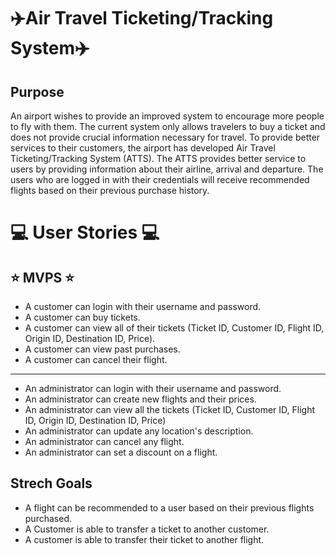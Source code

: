 # :airplane:Air Travel Ticketing/Tracking System:airplane:

## Purpose

An airport wishes to provide an improved system to encourage more people to fly with them. The current system only allows travelers to buy a ticket and does not provide crucial information necessary for travel. To provide better services to their customers, the airport has developed Air Travel Ticketing/Tracking System (ATTS). The ATTS provides better service to users by providing information about their airline, arrival and departure. The users who are logged in with their credentials will receive recommended flights based on their previous purchase history.

# :computer: User Stories :computer:

##  :star: MVPS :star:
* A customer can login with their username and password.
* A customer can buy tickets.
* A customer can view all of their tickets (Ticket ID, Customer ID, Flight ID, Origin ID, Destination ID, Price).
* A customer can view past purchases.
* A customer can cancel their flight.
____________________________________________________________________
* An administrator can login with their username and password.
* An administrator can create new flights and their prices.
* An administrator can view all the tickets (Ticket ID, Customer ID, Flight ID, Origin ID, Destination ID, Price)
* An administrator can update any location's description.
* An administrator can cancel any flight.
* An administrator can set a discount on a flight.

## Strech Goals
* A flight can be recommended to a user based on their previous flights purchased.
* A Customer is able to transfer a ticket to another customer.
* A customer is able to transfer their ticket to another flight.
